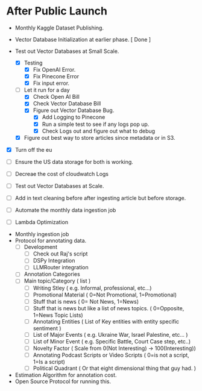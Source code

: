 # After Public Launch
* Monthly Kaggle Dataset Publishing.

* Vector Database Initialization at earlier phase. [ Done ]
* Test out Vector Databases at Small Scale. 
    * [x] Testing 
        * [x] Fix OpenAI Error.
        * [x] Fix Pinecone Error
        * [x] Fix input error.
    * [ ] Let it run for a day
        * [x] Check Open AI Bill
        * [x] Check Vector Database Bill
        * [x] Figure out Vector Database Bug. 
            * [x] Add Logging to Pinecone
            * [x] Run a simple test to see if any logs pop up. 
            * [x] Check Logs out and figure out what to debug
    * [x] Figure out best way to store articles since metadata or in S3. 
* [x] Turn off the eu
* [ ] Ensure the US data storage for both is working.
* [ ] Decreae the cost of cloudwatch Logs
* [ ] Test out Vector Databases at Scale. 
* [ ] Add in text cleaning before after ingesting article but before storage.
* [ ] Automate the monthly data ingestion job
* [ ] Lambda Optimization


* Monthly ingestion job
* Protocol for annotating data. 
    * [ ] Development 
        * [ ] Check out Raj's script
        * [ ] DSPy Integration
        * [ ] LLMRouter integration
    * [ ] Annotation Categories
    * [ ] Main topic/Category ( list )
        * [ ] Writing Stley ( e.g. Informal, professional, etc...)
        * [ ] Promotional Material ( 0=Not Promotional, 1=Promotional)
        * [ ] Stuff that is news ( 0= Not News, 1=News)
        * [ ] Stuff that is news but like a list of news topics. ( 0=Opposite,  1=News Topic Lists)
        * [ ] Annotating Entities ( List of Key entities with entity specific sentiment )
        * [ ] List of Major Events ( e.g. Ukraine War, Israel Palestine, etc... )
        * [ ] List of Minor Event ( e.g. Specific Battle, Court Case step, etc..)
        * [ ] Novelty Factor ( Scale from 0(Not Interesting) -> 100(Interesting))
        * [ ] Annotating Podcast Scripts or Video Scripts ( 0=is not a script, 1=Is a script)
        * [ ] Political Quadrant ( Or that eight dimensional thing that guy had. )

* Estimation Algorithm for annotation cost. 
* Open Source Protocol for running this. 
